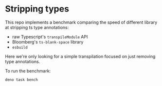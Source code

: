 # Stripping types

This repo implements a benchmark comparing the speed of different library at stripping ts type annotations:
- raw Typescript's `transpileModule` API
- Bloomberg's `ts-blank-space` library
- `esbuild`

Here we're only looking for a simple transpilation focused on just removing type annotations.

To run the benchmark:
```sh
deno task bench
```
